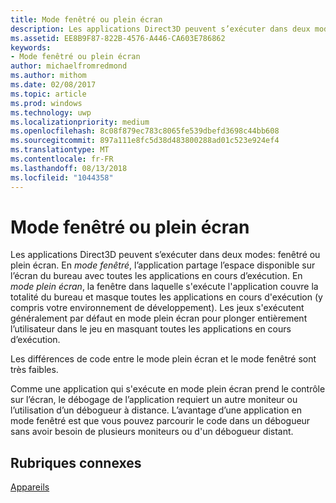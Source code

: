 ```yaml
---
title: Mode fenêtré ou plein écran
description: Les applications Direct3D peuvent s’exécuter dans deux modes, fenêtré ou plein écran.
ms.assetid: EE8B9F87-822B-4576-A446-CA603E786862
keywords:
- Mode fenêtré ou plein écran
author: michaelfromredmond
ms.author: mithom
ms.date: 02/08/2017
ms.topic: article
ms.prod: windows
ms.technology: uwp
ms.localizationpriority: medium
ms.openlocfilehash: 8c08f879ec783c8065fe539dbefd3698c44bb608
ms.sourcegitcommit: 897a111e8fc5d38d483800288ad01c523e924ef4
ms.translationtype: MT
ms.contentlocale: fr-FR
ms.lasthandoff: 08/13/2018
ms.locfileid: "1044358"
---
```

# <a name="span-iddirect3dconceptswindowedvsfull-screenmodespanwindowed-vs-full-screen-mode"></a><span id="direct3dconcepts.windowed_vs__full-screen_mode"></span>Mode fenêtré ou plein écran


Les applications Direct3D peuvent s’exécuter dans deux modes: fenêtré ou plein écran. En *mode fenêtré*, l’application partage l’espace disponible sur l’écran du bureau avec toutes les applications en cours d’exécution. En *mode plein écran*, la fenêtre dans laquelle s'exécute l'application couvre la totalité du bureau et masque toutes les applications en cours d'exécution (y compris votre environnement de développement). Les jeux s'exécutent généralement par défaut en mode plein écran pour plonger entièrement l’utilisateur dans le jeu en masquant toutes les applications en cours d’exécution.

Les différences de code entre le mode plein écran et le mode fenêtré sont très faibles.

Comme une application qui s'exécute en mode plein écran prend le contrôle sur l’écran, le débogage de l’application requiert un autre moniteur ou l’utilisation d’un débogueur à distance. L’avantage d’une application en mode fenêtré est que vous pouvez parcourir le code dans un débogueur sans avoir besoin de plusieurs moniteurs ou d'un débogueur distant.

## <a name="span-idrelated-topicsspanrelated-topics"></a><span id="related-topics"></span>Rubriques connexes


[Appareils](devices.md)

 

 




